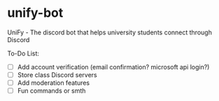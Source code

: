 # unify-bot
UniFy - The discord bot that helps university students connect through Discord

To-Do List:
- [ ] Add account verification (email confirmation? microsoft api login?)
- [ ] Store class Discord servers
- [ ] Add moderation features
- [ ] Fun commands or smth
